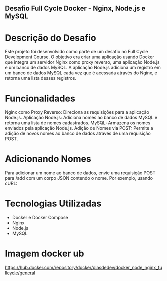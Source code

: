## Desafio Full Cycle Docker - Nginx, Node.js e MySQL

# Descrição do Desafio

Este projeto foi desenvolvido como parte de um desafio no Full Cycle Development Course. O objetivo era criar uma aplicação usando Docker que integra um servidor Nginx como proxy reverso, uma aplicação Node.js e um banco de dados MySQL. A aplicação Node.js adiciona um registro em um banco de dados MySQL cada vez que é acessada através do Nginx, e retorna uma lista desses registros.

# Funcionalidades

Nginx como Proxy Reverso: Direciona as requisições para a aplicação Node.js.
Aplicação Node.js: Adiciona nomes ao banco de dados MySQL e retorna uma lista de nomes cadastrados.
MySQL: Armazena os nomes enviados pela aplicação Node.js.
Adição de Nomes via POST: Permite a adição de novos nomes ao banco de dados através de uma requisição POST.

# Adicionando Nomes

Para adicionar um nome ao banco de dados, envie uma requisição POST para /add com um corpo JSON contendo o nome. Por exemplo, usando cURL:

# Tecnologias Utilizadas

- Docker e Docker Compose
- Nginx
- Node.js
- MySQL

# Imagem docker ub

https://hub.docker.com/repository/docker/diasdedev/docker_node_nginx_fullcycle/general